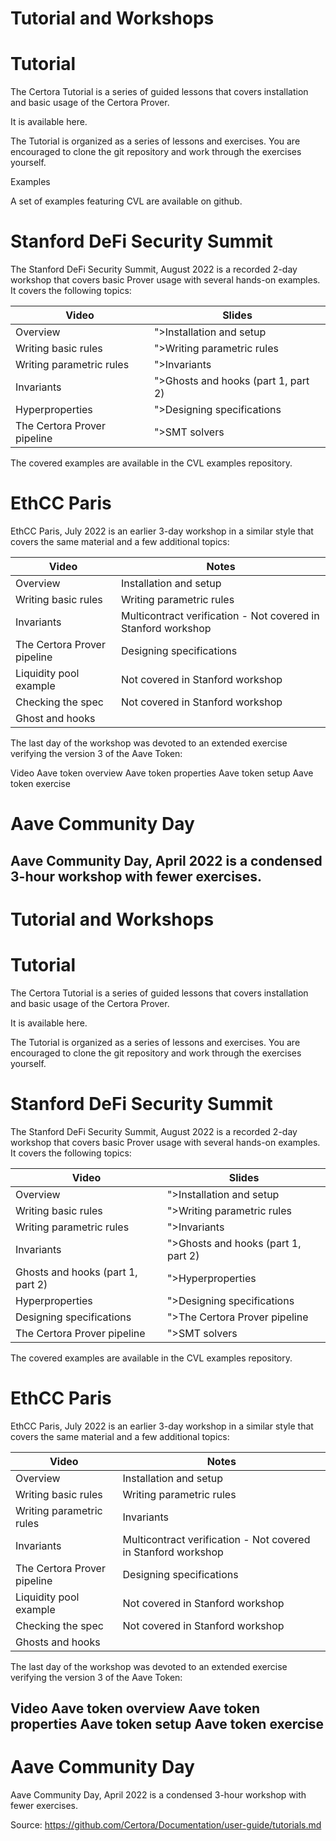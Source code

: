# Tutorial and Workshops

# Tutorial

The Certora Tutorial is a series of guided lessons that covers installation and basic usage of the Certora Prover.

It is available here.

The Tutorial is organized as a series of lessons and exercises. You are encouraged to clone the git repository and work through the exercises yourself.

Examples

A set of examples featuring CVL are available on github.

# Stanford DeFi Security Summit

The Stanford DeFi Security Summit, August 2022 is a recorded 2-day workshop that covers basic Prover usage with several hands-on examples. It covers the following topics:

|Video|Slides|
|---|---|
|Overview|">Installation and setup|
|Writing basic rules|">Writing parametric rules|
|Writing parametric rules|">Invariants|
|Invariants|">Ghosts and hooks (part 1, part 2)|
|Hyperproperties|">Designing specifications|
|The Certora Prover pipeline|">SMT solvers|

The covered examples are available in the CVL examples repository.

# EthCC Paris

EthCC Paris, July 2022 is an earlier 3-day workshop in a similar style that covers the same material and a few additional topics:

|Video|Notes|
|---|---|
|Overview|Installation and setup|
|Writing basic rules|Writing parametric rules|
|Invariants|Multicontract verification - Not covered in Stanford workshop|
|The Certora Prover pipeline|Designing specifications|
|Liquidity pool example|Not covered in Stanford workshop|
|Checking the spec|Not covered in Stanford workshop|
|Ghost and hooks| |

The last day of the workshop was devoted to an extended exercise verifying the version 3 of the Aave Token:

Video
Aave token overview
Aave token properties
Aave token setup
Aave token exercise

# Aave Community Day

Aave Community Day, April 2022 is a condensed 3-hour workshop with fewer exercises.
---
# Tutorial and Workshops

# Tutorial

The Certora Tutorial is a series of guided lessons that covers installation and basic usage of the Certora Prover.

It is available here.

The Tutorial is organized as a series of lessons and exercises. You are encouraged to clone the git repository and work through the exercises yourself.

# Stanford DeFi Security Summit

The Stanford DeFi Security Summit, August 2022 is a recorded 2-day workshop that covers basic Prover usage with several hands-on examples. It covers the following topics:

|Video|Slides|
|---|---|
|Overview|">Installation and setup|
|Writing basic rules|">Writing parametric rules|
|Writing parametric rules|">Invariants|
|Invariants|">Ghosts and hooks (part 1, part 2)|
|Ghosts and hooks (part 1, part 2)|">Hyperproperties|
|Hyperproperties|">Designing specifications|
|Designing specifications|">The Certora Prover pipeline|
|The Certora Prover pipeline|">SMT solvers|

The covered examples are available in the CVL examples repository.

# EthCC Paris

EthCC Paris, July 2022 is an earlier 3-day workshop in a similar style that covers the same material and a few additional topics:

|Video|Notes|
|---|---|
|Overview|Installation and setup|
|Writing basic rules|Writing parametric rules|
|Writing parametric rules|Invariants|
|Invariants|Multicontract verification - Not covered in Stanford workshop|
|The Certora Prover pipeline|Designing specifications|
|Liquidity pool example|Not covered in Stanford workshop|
|Checking the spec|Not covered in Stanford workshop|
|Ghosts and hooks| |

The last day of the workshop was devoted to an extended exercise verifying the version 3 of the Aave Token:

Video
Aave token overview
Aave token properties
Aave token setup
Aave token exercise
---
# Aave Community Day

Aave Community Day, April 2022 is a condensed 3-hour workshop with fewer exercises.

Source: https://github.com/Certora/Documentation/user-guide/tutorials.md
